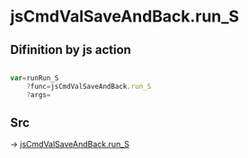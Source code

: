 # jsCmdValSaveAndBack.run_S

## Difinition by js action

```js.js

var=runRun_S
	?func=jsCmdValSaveAndBack.run_S
	?args=

```

## Src

-> [jsCmdValSaveAndBack.run_S](https://github.com/puutaro/CommandClick/blob/master/app/src/main/java/com/puutaro/commandclick/fragment_lib/terminal_fragment/js_interface/toolbar/JsCmdValSaveAndBack.kt#L13)



